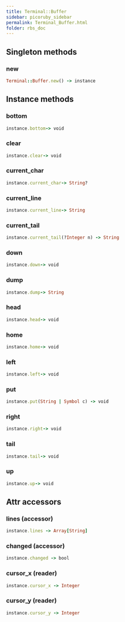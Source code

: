 ```yaml
---
title: Terminal::Buffer
sidebar: picoruby_sidebar
permalink: Terminal_Buffer.html
folder: rbs_doc
---
```

## Singleton methods
### new

```ruby
Terminal::Buffer.new() -> instance
```
## Instance methods
### bottom

```ruby
instance.bottom-> void
```
### clear

```ruby
instance.clear-> void
```
### current_char

```ruby
instance.current_char-> String?
```
### current_line

```ruby
instance.current_line-> String
```
### current_tail

```ruby
instance.current_tail(?Integer n) -> String
```
### down

```ruby
instance.down-> void
```
### dump

```ruby
instance.dump-> String
```
### head

```ruby
instance.head-> void
```
### home

```ruby
instance.home-> void
```
### left

```ruby
instance.left-> void
```
### put

```ruby
instance.put(String | Symbol c) -> void
```
### right

```ruby
instance.right-> void
```
### tail

```ruby
instance.tail-> void
```
### up

```ruby
instance.up-> void
```
## Attr accessors
### lines (accessor)
```ruby
instance.lines -> Array[String]
```
### changed (accessor)
```ruby
instance.changed -> bool
```
### cursor_x (reader)
```ruby
instance.cursor_x -> Integer
```
### cursor_y (reader)
```ruby
instance.cursor_y -> Integer
```
